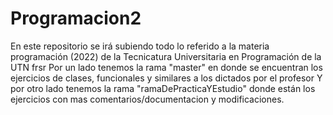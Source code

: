 # Programacion2
En este repositorio se irá subiendo todo lo referido a la materia programación (2022) de la Tecnicatura Universitaria en Programación de la UTN frsr
Por un lado tenemos la rama "master" en donde se encuentran los ejercicios de clases, funcionales y similares a los dictados por el profesor
Y por otro lado tenemos la rama "ramaDePracticaYEstudio" donde están los ejercicios con mas comentarios/documentacion y modificaciones.
